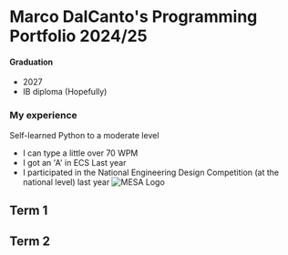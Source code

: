 # Marco DalCanto's Programming Portfolio 2024/25
#### Graduation
* 2027
* IB diploma (Hopefully)

### My experience
 Self-learned Python to a moderate level
* I can type a little over 70 WPM
* I got an 'A' in ECS Last year
* I participated in the National Engineering Design Competition (at the national level) last year
![MESA Logo]([https://nedc.mesausa.org/](https://nedc.mesausa.org/wp-content/uploads/2021/04/MESA-logo_no-tag.png))

## Term 1

## Term 2
